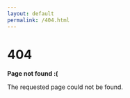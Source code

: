 ```yaml
---
layout: default
permalink: /404.html
---
```


# 404

__Page not found :(__

The requested page could not be found.
